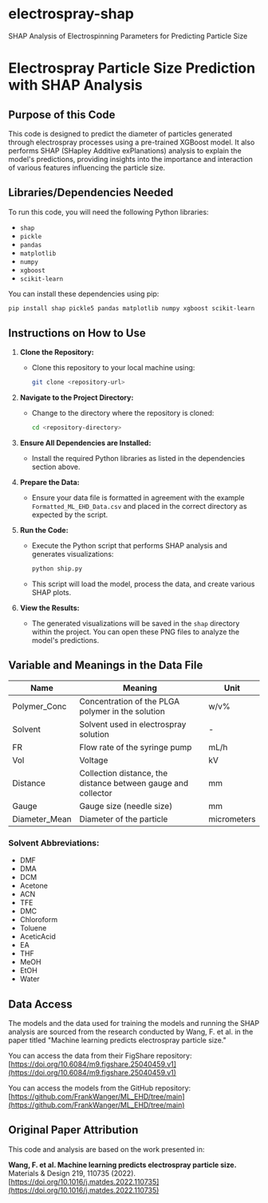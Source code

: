 # electrospray-shap
SHAP Analysis of Electrospinning Parameters for Predicting Particle Size

# Electrospray Particle Size Prediction with SHAP Analysis

## Purpose of this Code
This code is designed to predict the diameter of particles generated through electrospray processes using a pre-trained XGBoost model. It also performs SHAP (SHapley Additive exPlanations) analysis to explain the model's predictions, providing insights into the importance and interaction of various features influencing the particle size.

## Libraries/Dependencies Needed
To run this code, you will need the following Python libraries:

- `shap`
- `pickle`
- `pandas`
- `matplotlib`
- `numpy`
- `xgboost`
- `scikit-learn`

You can install these dependencies using pip:

```bash
pip install shap pickle5 pandas matplotlib numpy xgboost scikit-learn
```

## Instructions on How to Use

1. **Clone the Repository:**
   - Clone this repository to your local machine using:
     ```bash
     git clone <repository-url>
     ```

2. **Navigate to the Project Directory:**
   - Change to the directory where the repository is cloned:
     ```bash
     cd <repository-directory>
     ```

3. **Ensure All Dependencies are Installed:**
   - Install the required Python libraries as listed in the dependencies section above.

4. **Prepare the Data:**
   - Ensure your data file is formatted in agreement with the example `Formatted_ML_EHD_Data.csv` and placed in the correct directory as expected by the script.

5. **Run the Code:**
   - Execute the Python script that performs SHAP analysis and generates visualizations:
     ```bash
     python ship.py
     ```
   - This script will load the model, process the data, and create various SHAP plots.

6. **View the Results:**
   - The generated visualizations will be saved in the `shap` directory within the project. You can open these PNG files to analyze the model's predictions.

## Variable and Meanings in the Data File

| Name          | Meaning                                                       | Unit    |
|---------------|---------------------------------------------------------------|---------|
| Polymer_Conc  | Concentration of the PLGA polymer in the solution             | w/v%    |
| Solvent       | Solvent used in electrospray solution                         | -       |
| FR            | Flow rate of the syringe pump                                 | mL/h    |
| Vol           | Voltage                                                       | kV      |
| Distance      | Collection distance, the distance between gauge and collector | mm      |
| Gauge         | Gauge size (needle size)                                      | mm      |
| Diameter_Mean | Diameter of the particle                                      | micrometers |

### Solvent Abbreviations:
- DMF 
- DMA 
- DCM 
- Acetone 
- ACN 
- TFE 
- DMC 
- Chloroform 
- Toluene 
- AceticAcid 
- EA 
- THF 
- MeOH 
- EtOH 
- Water

## Data Access
The models and the data used for training the models and running the SHAP analysis are sourced from the research conducted by Wang, F. et al. in the paper titled "Machine learning predicts electrospray particle size." 

You can access the data from their FigShare repository:
[https://doi.org/10.6084/m9.figshare.25040459.v1](https://doi.org/10.6084/m9.figshare.25040459.v1)

You can access the models from the GitHub repository:
[https://github.com/FrankWanger/ML_EHD/tree/main](https://github.com/FrankWanger/ML_EHD/tree/main)

## Original Paper Attribution
This code and analysis are based on the work presented in:

**Wang, F. et al. Machine learning predicts electrospray particle size.**  
Materials & Design 219, 110735 (2022).  
[https://doi.org/10.1016/j.matdes.2022.110735](https://doi.org/10.1016/j.matdes.2022.110735)
